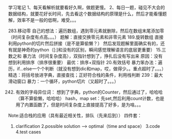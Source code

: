 学习笔记
1、每天看解析就要看好久啊，做题更慢。
2、每日一题，碰见不大会的数据结构，就要花好长时间，先去看这个数据结构的原理是什么，然后才能看懂题解，效率不是一般的低啊，难受。。。

283.移动零
自己的想法：遍历数组，遇到零元素就删除，然后在数组末尾添加零（时间复杂度有点高。。。）
题解：直接交换零元素和非零元素
189.旋转数组
直接利用python的切片然后拼接（是不是算偷懒？）
然后发现题解里面确实有的，还有就是神奇的python（[:]和没有的区别，瞬间感觉理解语言的底层更重要）
15.三数之和
暴力法（时间复杂度高），双指针想到了，挣扎后没有写出来
原因：没有想到利用排序（排序很重要）
最优：排序+双指针
20.有效括号
暴力笨办法：遍历，if...else一个个判断（就没有想到dic和map，哎，做得少。。重点超时了。。。）
精选：将括号放进字典，直接查找；正好符合栈的条件，利用栈判断
239：最大滑动窗口
暴力：一个循环，python切片（又超时了。。。）


242. 有效的字母异位词：
想到了字典，python的Counter，然后通过了，哈哈哈（算不算偷懒，哈哈哈）
hash，map
set：先set,然后利用count计数，也是用了内置函数了，但是时间复杂度上直接提高了好多，是为啥。。。

Note:适合栈的应用（具有最近相关性，排队（先来后到））
四件套：
1. clarification
2.possible solution --> optimal（time and space）
3.code
4.test cases














